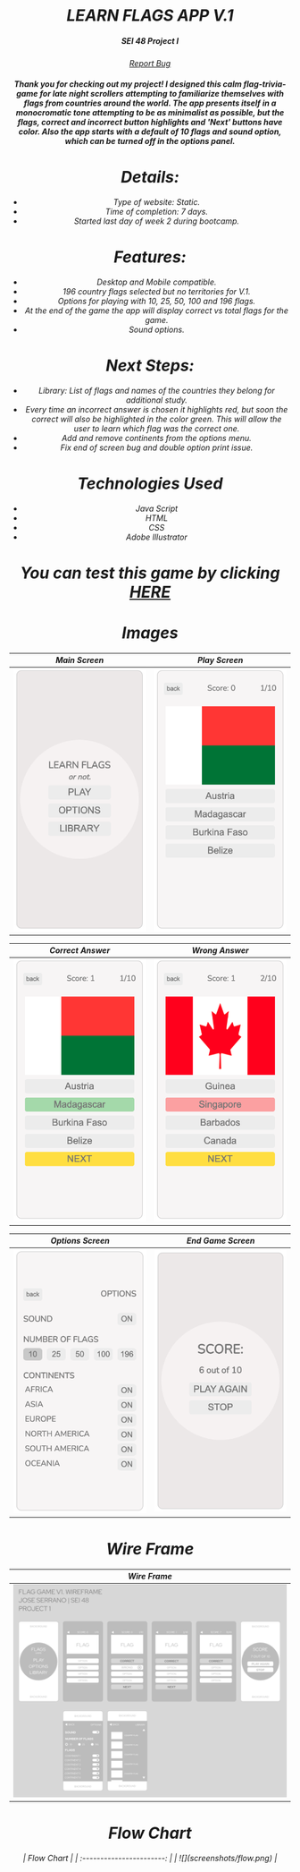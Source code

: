<div align="center">
<h1><i>LEARN FLAGS APP V.1</h1>
<h5>SEI 48 Project I<h5>
</div>

<div align="center">
<a href="https://github.com/JP4441/GA_Project_1_Flag_Game/issues">Report Bug</a>
<div>

<h4>Thank you for checking out my project! I designed this calm flag-trivia-game for late night scrollers attempting to familiarize themselves with flags from countries around the world. The app presents itself in a monocromatic tone attempting to be as minimalist as possible, but the flags, correct and incorrect button highlights and 'Next' buttons have color. Also the app starts with a default of 10 flags and sound option, which can be turned off in the options panel.<h4>

# Details:

- Type of website: Static.
- Time of completion: 7 days.
- Started last day of week 2 during bootcamp.

# Features:

- Desktop and Mobile compatible.
- 196 country flags selected but no territories for V.1.
- Options for playing with 10, 25, 50, 100 and 196 flags.
- At the end of the game the app will display correct vs total flags for the game.
- Sound options.

# Next Steps:

- Library: List of flags and names of the countries they belong for additional study.
- Every time an incorrect answer is chosen it highlights red, but soon the correct will also be highlighted in the color green. This will allow the user to learn which flag was the correct one.
- Add and remove continents from the options menu.
- Fix end of screen bug and double option print issue.

# Technologies Used

- Java Script
- HTML
- CSS
- Adobe Illustrator

# You can test this game by clicking [**HERE**](https://jp4441.github.io/GA_Project_1_Flag_Game/)

# Images

|        Main Screen        |        Play Screen        |
| :-----------------------: | :-----------------------: |
| ![](screenshots/main.png) | ![](screenshots/play.png) |

|          Correct Answer          |          Wrong Answer          |
| :------------------------------: | :----------------------------: |
| ![](screenshots/playCorrect.png) | ![](screenshots/playWrong.png) |

|        Options Screen        |         End Game Screen         |
| :--------------------------: | :-----------------------------: |
| ![](screenshots/options.png) | ![](screenshots/finalScore.png) |

# Wire Frame

|           Wire Frame            |
| :-----------------------------: |
| ![](screenshots/wireframes.png) |

# Flow Chart

<div align="center">
|        Flow Chart         |
| :-----------------------: |
| ![](screenshots/flow.png) |
<div>
